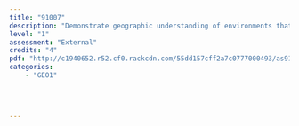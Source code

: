```yaml
---
title: "91007"
description: "Demonstrate geographic understanding of environments that have been shaped by extreme natural event(s)"
level: "1"
assessment: "External"
credits: "4"
pdf: "http://c1940652.r52.cf0.rackcdn.com/55dd157cff2a7c0777000493/as91007.pdf"
categories:
    - "GEO1"
    
    
    
    
---
```

